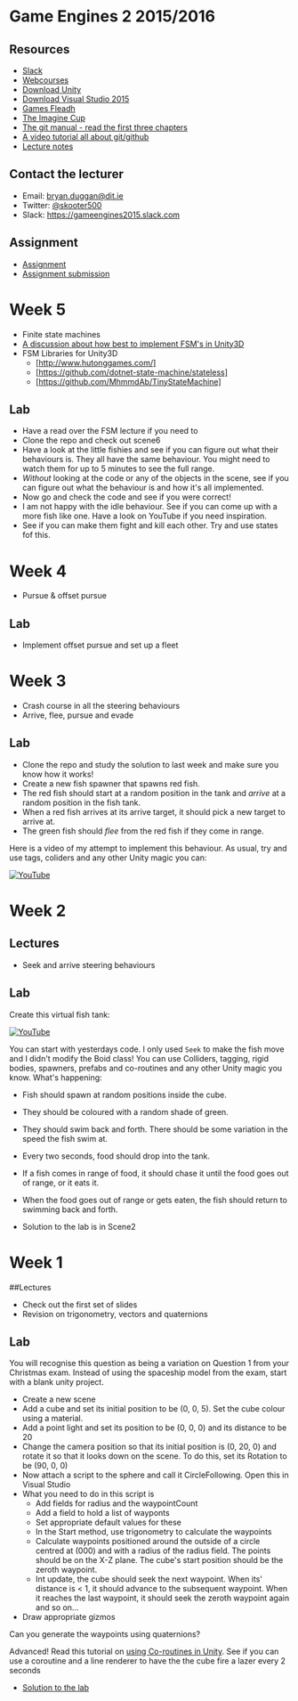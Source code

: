 # Game Engines 2 2015/2016

## Resources
* [Slack](http://gameengines2015.slack.com)
* [Webcourses](http://dit.ie/webcourses)
* [Download Unity](http://processing.org)
* [Download Visual Studio 2015](http://processing.org/reference/)
* [Games Fleadh](http://www.gamesfleadh.ie/)
* [The Imagine Cup](https://www.imaginecup.com/)
* [The git manual - read the first three chapters](http://git-scm.com/documentation)
* [A video tutorial all about git/github](https://www.youtube.com/watch?v=p_PGUltnB6w)
* [Lecture notes](https://onedrive.live.com/redir?resid=AB603D769EDBF24E!210396&authkey=!AAb-R5vP9R9enWo&ithint=folder%2cpptx)

## Contact the lecturer
* Email: bryan.duggan@dit.ie
* Twitter: [@skooter500](http://twitter.com/skooter500)
* Slack: https://gameengines2015.slack.com

## Assignment
- [Assignment](assignment.md)
- [Assignment submission](https://docs.google.com/forms/d/1UCqdPEwhk3sFUedBJ12cTACrQpmvD3ws9Kg72uM2RL8/viewform)

# Week 5
- Finite state machines
- [A discussion about how best to implement FSM's in Unity3D](http://forum.unity3d.com/threads/implementing-finite-state-machine-ai-c.287401/)
- FSM Libraries for Unity3D
	- [http://www.hutonggames.com/]
	- [https://github.com/dotnet-state-machine/stateless]
	- [https://github.com/MhmmdAb/TinyStateMachine]

## Lab
- Have a read over the FSM lecture if you need to
- Clone the repo and check out scene6
- Have a look at the little fishies and see if you can figure out what their behaviours is. They all have the same behaviour. You might need to watch them for up to 5 minutes to see the full range.
- *Without* looking at the code or any of the objects in the scene, see if you can figure out what the behaviour is and how it's all implemented.
- Now go and check the code and see if you were correct!
- I am not happy with the idle behaviour. See if you can come up with a more fish like one. Have a look on YouTube if you need inspiration.
- See if you can make them fight and kill each other. Try and use states fof this.

# Week 4
- Pursue & offset pursue

## Lab
- Implement offset pursue and set up a fleet

# Week 3
- Crash course in all the steering behaviours
- Arrive, flee, pursue and evade

## Lab
- Clone the repo and study the solution to last week and make sure you know how it works!
- Create a new fish spawner that spawns red fish.
- The red fish should start at a random position in the tank and *arrive* at a random position in the fish tank.
- When a red fish arrives at its arrive target, it should pick a new target to arrive at.
- The green fish should *flee* from the red fish if they come in range.

Here is a video of my attempt to implement this behaviour. As usual, try and use tags, coliders and any other Unity magic you can:

[![YouTube](http://img.youtube.com/vi/bXZBaVNcWPA/0.jpg)](https://www.youtube.com/watch?v=bXZBaVNcWPA)


# Week 2
## Lectures
- Seek and arrive steering behaviours

## Lab

Create this virtual fish tank:

[![YouTube](http://img.youtube.com/vi/Yjm4cLNLNq0/0.jpg)](https://www.youtube.com/watch?v=Yjm4cLNLNq0)

You can start with yesterdays code. I only used ```Seek``` to make the fish move and I didn't modify the Boid class! You can use Colliders, tagging, rigid bodies, spawners, prefabs and co-routines and any other Unity magic you know. What's happening:

- Fish should spawn at random positions inside the cube.
- They should be coloured with a random shade of green.
- They should swim back and forth. There should be some variation in the speed the fish swim at.
- Every two seconds, food should drop into the tank.
- If a fish comes in range of food, it should chase it until the food goes out of range, or it eats it.
- When the food goes out of range or gets eaten, the fish should return to swimming back and forth.

- Solution to the lab is in Scene2

# Week 1

##Lectures
- Check out the first set of slides
- Revision on trigonometry, vectors and quaternions

## Lab

You will recognise this question as being a variation on Question 1 from your Christmas exam. Instead of using the spaceship model from the exam, start with a blank unity project.

- Create a new scene
- Add a cube and set its initial position to be (0, 0, 5). Set the cube colour using a material.
- Add a point light and set its position to be (0, 0, 0) and its distance to be 20
- Change the camera position so that its initial position is (0, 20, 0) and rotate it so that it looks down on the scene. To do this, set its Rotation to be (90, 0, 0)
- Now attach a script to the sphere and call it CircleFollowing. Open this in Visual Studio
- What you need to do in this script is
	- Add fields for radius and the waypointCount
	- Add a field to hold a list of wayponts
	- Set appropriate default values for these
	- In the Start method, use trigonometry to calculate the waypoints
	- Calculate waypoints positioned around the outside of a circle centred at (000) and with a radius of the radius field. The points should be on the X-Z plane. The cube's start position should be the zeroth waypoint.
	- Int update, the cube should seek the next waypoint. When its’ distance is < 1, it should advance to the subsequent waypoint. When it reaches the last waypoint, it should seek the zeroth waypoint again and so on…
- Draw appropriate gizmos

Can you generate the waypoints using quaternions?

Advanced! Read this tutorial on [using Co-routines in Unity](http://docs.unity3d.com/Manual/Coroutines.html). See if you can use a coroutine and a line renderer to have the the cube fire a lazer every 2 seconds

- [Solution to the lab](unity/SimplePathFollowing)
